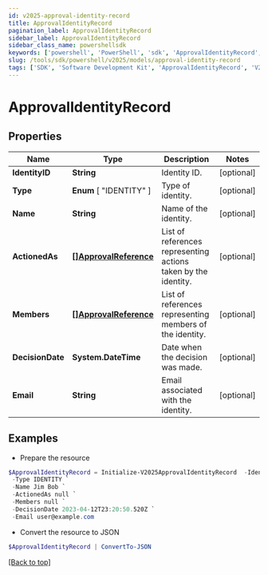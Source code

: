 ```yaml
---
id: v2025-approval-identity-record
title: ApprovalIdentityRecord
pagination_label: ApprovalIdentityRecord
sidebar_label: ApprovalIdentityRecord
sidebar_class_name: powershellsdk
keywords: ['powershell', 'PowerShell', 'sdk', 'ApprovalIdentityRecord', 'V2025ApprovalIdentityRecord'] 
slug: /tools/sdk/powershell/v2025/models/approval-identity-record
tags: ['SDK', 'Software Development Kit', 'ApprovalIdentityRecord', 'V2025ApprovalIdentityRecord']
---
```



# ApprovalIdentityRecord

## Properties

Name | Type | Description | Notes
------------ | ------------- | ------------- | -------------
**IdentityID** | **String** | Identity ID. | [optional] 
**Type** |  **Enum** [  "IDENTITY" ] | Type of identity. | [optional] 
**Name** | **String** | Name of the identity. | [optional] 
**ActionedAs** | [**[]ApprovalReference**](approval-reference) | List of references representing actions taken by the identity. | [optional] 
**Members** | [**[]ApprovalReference**](approval-reference) | List of references representing members of the identity. | [optional] 
**DecisionDate** | **System.DateTime** | Date when the decision was made. | [optional] 
**Email** | **String** | Email associated with the identity. | [optional] 

## Examples

- Prepare the resource
```powershell
$ApprovalIdentityRecord = Initialize-V2025ApprovalIdentityRecord  -IdentityID 17e633e7d57e481569df76323169deb6a `
 -Type IDENTITY `
 -Name Jim Bob `
 -ActionedAs null `
 -Members null `
 -DecisionDate 2023-04-12T23:20:50.520Z `
 -Email user@example.com
```

- Convert the resource to JSON
```powershell
$ApprovalIdentityRecord | ConvertTo-JSON
```


[[Back to top]](#) 

